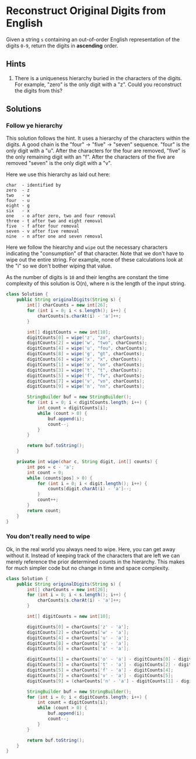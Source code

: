 # Reconstruct Original Digits from English

Given a string `s` containing an out-of-order English representation of the
digits `0-9`, return the digits in **ascending** order.

## Hints

1. There is a uniqueness hierarchy buried in the characters of the digits. For
   example, "zero" is the only digit with a "z". Could you reconstruct the
   digits from this?

## Solutions

### Follow ye hierarchy

This solution follows the hint. It uses a hierarchy of the characters within
the digits. A good chain is the "four" -> "five" -> "seven" sequence. "four"
is the only digit with a "u". After the characters for the four are removed,
"five" is the only remaining digit with an "f". After the characters of the
five are removed "seven" is the only digit with a "v".

Here we use this hierarchy as laid out here:

```
char  - identified by
zero  - z
two   - w
four  - u
eight - g
six   - x
one   - o after zero, two and four removal
three - t after two and eight removal
five  - f after four removal
seven - v after five removal
nine  - n after one and seven removal
```

Here we follow the hiearchy and `wipe` out the necessary characters indicating
the "consumption" of that character. Note that we don't have to wipe out the
entire string. For example, none of these calculations look at the "i" so we
don't bother wiping that value.

As the number of digits is `10` and their lengths are constant the time
complexity of this solution is O(n), where n is the length of the input
string.

```java
class Solution {
    public String originalDigits(String s) {
        int[] charCounts = new int[26];
        for (int i = 0; i < s.length(); i++) {
            charCounts[s.charAt(i) - 'a']++;
        }

        int[] digitCounts = new int[10];
        digitCounts[0] = wipe('z', "zo", charCounts);
        digitCounts[2] = wipe('w', "two", charCounts);
        digitCounts[4] = wipe('u', "fou", charCounts);
        digitCounts[8] = wipe('g', "gt", charCounts);
        digitCounts[6] = wipe('x', "x", charCounts);
        digitCounts[1] = wipe('o', "on", charCounts);
        digitCounts[3] = wipe('t', "t", charCounts);
        digitCounts[5] = wipe('f', "fv", charCounts);
        digitCounts[7] = wipe('v', "vn", charCounts);
        digitCounts[9] = wipe('n', "nn", charCounts);

        StringBuilder buf = new StringBuilder();
        for (int i = 0; i < digitCounts.length; i++) {
            int count = digitCounts[i];
            while (count > 0) {
                buf.append(i);
                count--;
            }
        }

        return buf.toString();
    }

    private int wipe(char c, String digit, int[] counts) {
        int pos = c - 'a';
        int count = 0;
        while (counts[pos] > 0) {
            for (int i = 0; i < digit.length(); i++) {
                counts[digit.charAt(i) - 'a']--;
            }
            count++;
        }
        return count;
    }
}
```

### You don't really need to wipe

Ok, in the real world you always need to wipe. Here, you can get away without
it. Instead of keeping track of the characters that are left we can merely
reference the prior determined counts in the hierarchy. This makes for much
simpler code but no change in time and space complexity.

```java
class Solution {
    public String originalDigits(String s) {
        int[] charCounts = new int[26];
        for (int i = 0; i < s.length(); i++) {
            charCounts[s.charAt(i) - 'a']++;
        }

        int[] digitCounts = new int[10];

        digitCounts[0] = charCounts['z' - 'a'];
        digitCounts[2] = charCounts['w' - 'a'];
        digitCounts[4] = charCounts['u' - 'a'];
        digitCounts[8] = charCounts['g' - 'a'];
        digitCounts[6] = charCounts['x' - 'a'];

        digitCounts[1] = charCounts['o' - 'a'] - digitCounts[0] - digitCounts[2] - digitCounts[4];
        digitCounts[3] = charCounts['t' - 'a'] - digitCounts[2] - digitCounts[8];
        digitCounts[5] = charCounts['f' - 'a'] - digitCounts[4];
        digitCounts[7] = charCounts['v' - 'a'] - digitCounts[5];
        digitCounts[9] = (charCounts['n' - 'a'] - digitCounts[1] - digitCounts[7]) / 2;

        StringBuilder buf = new StringBuilder();
        for (int i = 0; i < digitCounts.length; i++) {
            int count = digitCounts[i];
            while (count > 0) {
                buf.append(i);
                count--;
            }
        }

        return buf.toString();
    }
}
```
